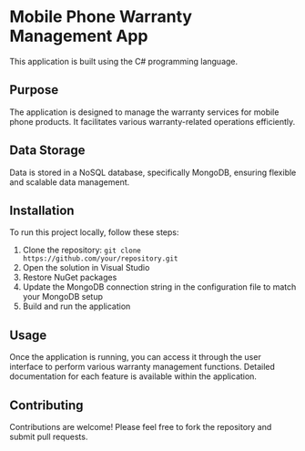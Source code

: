 # Mobile Phone Warranty Management App

This application is built using the C# programming language.

## Purpose

The application is designed to manage the warranty services for mobile phone products. It facilitates various warranty-related operations efficiently.

## Data Storage

Data is stored in a NoSQL database, specifically MongoDB, ensuring flexible and scalable data management.

## Installation

To run this project locally, follow these steps:

1. Clone the repository: `git clone https://github.com/your/repository.git`
2. Open the solution in Visual Studio
3. Restore NuGet packages
4. Update the MongoDB connection string in the configuration file to match your MongoDB setup
5. Build and run the application

## Usage

Once the application is running, you can access it through the user interface to perform various warranty management functions. Detailed documentation for each feature is available within the application.

## Contributing

Contributions are welcome! Please feel free to fork the repository and submit pull requests.
